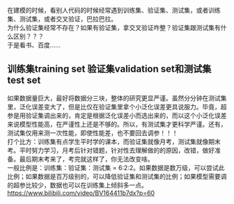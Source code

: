 在建模的时候，看别人代码的时候经常遇到训练集、验证集、测试集，或者训练集、测试集，或者交叉验证，巴拉巴拉。  
为什么验证集经常不存在？如果有验证集，拿交叉验证咋整？验证集跟测试集有什么区别？？？    
于是看书、百度……  

## 训练集training set 验证集validation set和测试集test set
如果数据量巨大，最好将数据分三块，整体的研究更显严谨。虽然分分钟在测试集里，泛化误差变大了，但是比仅在验证集里拿个小泛化误差更具说服力。毕竟，超参是用验证集调出来的，肯定是根据泛化误差小而选出来的，而以这个小泛化误差来说模型性能高，在严谨性上还是不够的。所以，有测试集才更科学严谨。还有，测试集仅用来测一次性能，即使性能差，也不要回去调参！！！    
打个比方：训练集有点学生平时学的课本，而验证集就像月考，测试集就像期末考。平时努力学习，月考后针对错题，针对性去理解做的的原因，改错，做好准备。最后期末考来了，考完就这样了，你无法改变啥。  
一般比例是：训练集：验证集：测试集 = 6:2:2。如果数据是数万级，可以尝试此比例；如果数据是百万级别的，可以降低验证集和测试集的比例；如果模型需要调的超参比较少，数据也可以在训练集上倾斜多一点。    
https://www.bilibili.com/video/BV164411b7dx?p=60
